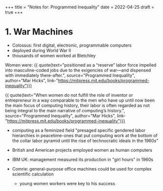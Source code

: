 +++
title = "Notes for: Programmed Inequality"
date = 2022-04-25
draft = true
+++

# 1. War Machines
- Colossus: first digital, electronic, programmable computers
- deployed during World War II
- thousands of women worked at Bletchley

Women were:
{{ quote(text="positioned as a “reserve” labor force impelled into masculine-coded jobs due to the exigencies of war—and dispensed with immediately there-after.",
source="Programmed Inequality",
author="Mar Hicks",
link-"https://mitpress.mit.edu/books/programmed-inequality")}}

{{ quote(text="When women do not fulfill the role of inventor or entrepreneur in a way comparable to the men who have up until now been the main focus of computing history, their labor is often regarded as not being integral to the main narrative of computing’s history.",
source="Programmed Inequality",
author="Mar Hicks",
link-"https://mitpress.mit.edu/books/programmed-inequality")}}

- computing as a feminized field "presaged specific gendered labor hierarchies in peacetime-ones that put computing work at the bottom of the collar labor pyramid until the rise of technocratic ideals in the 1960s"

- British and American projects employed women as human computers
- IBM UK: management measured its production in "girl hours" in 1960s

- Comrie: general-purpose office machines could be used for complex scientific calculation
  - young women workers were key to his success
